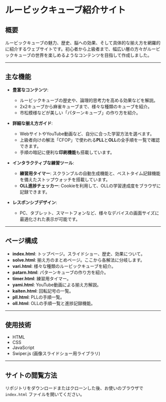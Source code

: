 # ルービックキューブ紹介サイト

## 概要

ルービックキューブの魅力、歴史、脳への効果、そして具体的な揃え方を網羅的に紹介するウェブサイトです。初心者から上級者まで、幅広い層の方々がルービックキューブの世界を楽しめるようなコンテンツを目指して作成しました。

---

## 主な機能

-   **豊富なコンテンツ**:
    -   ルービックキューブの歴史や、論理的思考力を高める効果などを解説。
    -   2x2キューブから麻雀キューブまで、様々な種類のキューブを紹介。
    -   市松模様などが美しい「パターンキューブ」の作り方を紹介。

-   **詳細な揃え方ガイド**:
    -   WebサイトやYouTube動画など、自分に合った学習方法を選べます。
    -   上級者向けの解法「CFOP」で使われる**PLL**と**OLL**の全手順を一覧で確認できます。
    -   手順の暗記に便利な**印刷機能**も搭載しています。

-   **インタラクティブな練習ツール**:
    -   **練習用タイマー**: スクランブルの自動生成機能と、ベストタイム記録機能を備えたストップウォッチを搭載しています。
    -   **OLL進捗チェッカー**: Cookieを利用して、OLLの学習達成度をブラウザに記録できます。

-   **レスポンシブデザイン**:
    -   PC、タブレット、スマートフォンなど、様々なデバイスの画面サイズに最適化された表示が可能です。

---

## ページ構成

-   **index.html**: トップページ。スライドショー、歴史、効果について。
-   **solve.html**: 揃え方のまとめページ。ここから各解法に分岐します。
-   **vari.html**: 様々な種類のルービックキューブを紹介。
-   **patarn.html**: パターンキューブの作り方を紹介。
-   **timer.html**: 練習用タイマー。
-   **yami.html**: YouTube動画による揃え方解説。
-   **kaiten.html**: 回転記号の一覧。
-   **pll.html**: PLLの手順一覧。
-   **oll.html**: OLLの手順一覧と進捗記録機能。

---

## 使用技術

-   HTML
-   CSS
-   JavaScript
-   Swiper.js (画像スライドショー用ライブラリ)

---

## サイトの閲覧方法

リポジトリをダウンロードまたはクローンした後、お使いのブラウザで `index.html` ファイルを開いてください。
